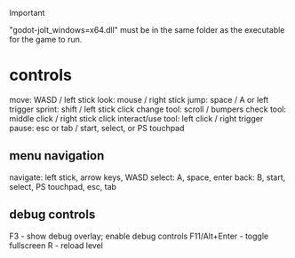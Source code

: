 > [!IMPORTANT]
> "godot-jolt_windows=x64.dll" must be in the same folder as the executable for the game to run.

# controls
move: WASD / left stick
look: mouse / right stick
jump: space / A or left trigger
sprint: shift / left stick click
change tool: scroll / bumpers
check tool: middle click / right stick click
interact/use tool: left click / right trigger
pause: esc or tab / start, select, or PS touchpad

## menu navigation
navigate: left stick, arrow keys, WASD
select: A, space, enter
back: B, start, select, PS touchpad, esc, tab

## debug controls
F3 - show debug overlay; enable debug controls
F11/Alt+Enter - toggle fullscreen
R - reload level
